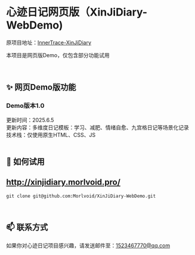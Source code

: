 # 心迹日记网页版（XinJiDiary-WebDemo)


原项目地址：[InnerTrace-XinJiDiary](https://github.com/Morlvoid/InnerTrace-XinJiDiary) <br>

本项目是网页版Demo，仅包含部分功能试用

<br>

## ✨ 网页Demo版功能

### **Demo版本1.0**
更新时间：2025.6.5<br>
更新内容：多维度日记模板：学习、减肥、情绪自愈、九宫格日记等场景化记录<br>
技术栈：仅使用原生HTML、CSS、JS<br>
<br>

## 🚀 如何试用
http://xinjidiary.morlvoid.pro/
---

```
git clone git@github.com:Morlvoid/XinJiDiary-WebDemo.git
```

<br>

## 📫 联系方式
如果你对心迹日记项目感兴趣，请发送邮件至：1523467770@qq.com
